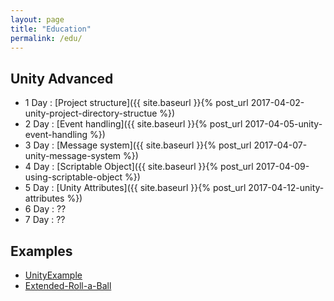 ```yaml
---
layout: page
title: "Education"
permalink: /edu/
---
```


## Unity Advanced

<!-- Advanced function -->
- 1 Day : [Project structure]({{ site.baseurl }}{% post_url 2017-04-02-unity-project-directory-structue %})
- 2 Day : [Event handling]({{ site.baseurl }}{% post_url 2017-04-05-unity-event-handling %})
- 3 Day : [Message system]({{ site.baseurl }}{% post_url 2017-04-07-unity-message-system %})
- 4 Day : [Scriptable Object]({{ site.baseurl }}{% post_url 2017-04-09-using-scriptable-object %})
- 5 Day : [Unity Attributes]({{ site.baseurl }}{% post_url 2017-04-12-unity-attributes %})
- 6 Day : ?? <!--[Garbage Collection]({{ site.baseurl }}{% post_url 2017-03-31-garbage-collection-in-unity %})-->
- 7 Day : ?? <!--[Texture compression]({{ site.baseurl }}{% post_url 2017-03-31-unity-3d-drawing-pipeline %})-->

## Examples

- [UnityExample](https://github.com/hrmrzizon/UnityExample)
- [Extended-Roll-a-Ball](https://github.com/hrmrzizon/Extended-Roll-a-Ball)

<!--

후보들

1. 유니티 에디터 만들기
  - 부수 자료 : 실제 에디터 로드맵이 있어야함
2. 애니메이션 시스템
3. low level Mesh, rig and animation, voxel game, editor
4. UGUI 시스템 살펴보기

-->
